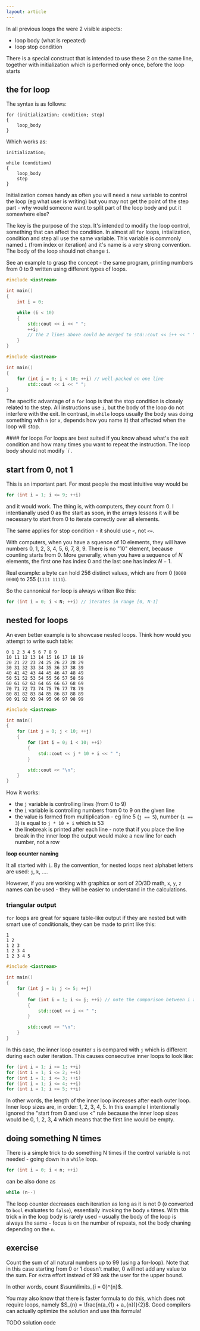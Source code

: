 ```yaml
---
layout: article
---
```


In all previous loops the were 2 visible aspects:

- loop body (what is repeated)
- loop stop condition

There is a special construct that is intended to use these 2 on the same line, together with initialization which is performed only once, before the loop starts

## the for loop

The syntax is as follows:

```
for (initialization; condition; step)
{
    loop_body
}
```

Which works as:

```
initialization;

while (condition)
{
    loop_body
    step
}
```

Initialization comes handy as often you will need a new variable to control the loop (eg what user is writing) but you may not get the point of the step part - why would someone want to split part of the loop body and put it somewhere else?

The key is the purpose of the step. It's intended to modify the loop control, something that can affect the condition. In almost all `for` loops, intialization, condition and step all use the same variable. This variable is commonly named `i` (from index or iteration) and it's name is a very strong convention. The body of the loop should not change `i`.

See an example to grasp the concept - the same program, printing numbers from 0 to 9 written using different types of loops.

```c++
#include <iostream>

int main()
{
    int i = 0;

    while (i < 10)
    {
        std::cout << i << " ";
        ++i;
        // the 2 lines above could be merged to std::cout << i++ << " ";
    }
}
```

```c++
#include <iostream>

int main()
{
    for (int i = 0; i < 10; ++i) // well-packed on one line
        std::cout << i << " ";
}
```

The specific advantage of a `for` loop is that the stop condition is closely related to the step. All instructions use `i`, but the body of the loop do not interfere with the exit. In contrast, in `while` loops usually the body was doing something with `n` (or `x`, depends how you name it) that affected when the loop will stop.

<div class="note info">
#### for loops
<i class="fas fa-info-circle"></i>
For loops are best suited if you know ahead what's the exit condition and how many times you want to repeat the instruction. The loop body should not modify `i`.
</div>

## start from 0, not 1

This is an important part. For most people the most intuitive way would be

```c++
for (int i = 1; i <= 9; ++i)
```

and it would work. The thing is, with computers, they count from 0. I intentianally used 0 as the start as soon, in the arrays lessons it will be necessary to start from 0 to iterate correctly over all elements.

The same applies for stop condition - it should use `<`, not `<=`.

With computers, when you have a squence of 10 elements, they will have numbers 0, 1, 2, 3, 4, 5, 6, 7, 8, 9. There is no "10" element, because counting starts from 0. More generally, when you have a sequence of $N$ elements, the first one has index $0$ and the last one has index $N - 1$.

Real example: a byte can hold 256 distinct values, which are from 0 (`0000 0000`) to 255 (`1111 1111`).

So the cannonical `for` loop is always written like this:

```c++
for (int i = 0; i < N; ++i) // iterates in range [0, N-1]
```


## nested for loops

An even better example is to showcase nested loops. Think how would you attempt to write such table:

```
0 1 2 3 4 5 6 7 8 9 
10 11 12 13 14 15 16 17 18 19 
20 21 22 23 24 25 26 27 28 29 
30 31 32 33 34 35 36 37 38 39 
40 41 42 43 44 45 46 47 48 49 
50 51 52 53 54 55 56 57 58 59 
60 61 62 63 64 65 66 67 68 69 
70 71 72 73 74 75 76 77 78 79 
80 81 82 83 84 85 86 87 88 89 
90 91 92 93 94 95 96 97 98 99 
```

```c++
#include <iostream>

int main()
{
    for (int j = 0; j < 10; ++j)
    {
        for (int i = 0; i < 10; ++i)
        {    
            std::cout << j * 10 + i << " ";
        }

        std::cout << "\n";
    }
}
```

How it works:

- the `j` variable is controlling lines (from 0 to 9)
- the `i` variable is controlling numbers from 0 to 9 on the given line
- the value is formed from multiplication - eg line 5 (`j == 5`), number (`i == 3`) is equal to `j * 10 + i` which is 53
- the linebreak is printed after each line - note that if you place the line break in the inner loop the output would make a new line for each number, not a row

**loop counter naming**

It all started with `i`. By the convention, for nested loops next alphabet letters are used: `j`, `k`, ....

However, if you are working with graphics or sort of 2D/3D math, `x`, `y`, `z` names can be used - they will be easier to understand in the calculations.

### triangular output

`for` loops are great for square table-like output if they are nested but with smart use of conditionals, they can be made to print like this:

```
1 
1 2 
1 2 3 
1 2 3 4 
1 2 3 4 5 
```

```c++
#include <iostream>

int main()
{
    for (int j = 1; j <= 5; ++j)
    {
        for (int i = 1; i <= j; ++i) // note the comparison between i and j
        {    
            std::cout << i << " ";
        }

        std::cout << "\n";
    }
}
```

In this case, the inner loop counter `i` is compared with `j` which is different during each outer iteration. This causes consecutive inner loops to look like:

```c++
for (int i = 1; i <= 1; ++i)
for (int i = 1; i <= 2; ++i)
for (int i = 1; i <= 3; ++i)
for (int i = 1; i <= 4; ++i)
for (int i = 1; i <= 5; ++i)
```

In other words, the length of the inner loop increases after each outer loop. Inner loop sizes are, in order: 1, 2, 3, 4, 5. In this example I intentionally ignored the "start from 0 and use <" rule because the inner loop sizes would be 0, 1, 2, 3, 4 which means that the first line would be empty.

## doing something N times

There is a simple trick to do something N times if the control variable is not needed - going down in a `while` loop.

```c++
for (int i = 0; i < n; ++i)
```

can be also done as

```c++
while (n--)
```

The loop counter decreases each iteration as long as it is not 0 (`0` converted to `bool` evaluates to `false`), essentially invoking the body `n` times. With this trick `n` in the loop body is rarely used - usually the body of the loop is always the same - focus is on the number of repeats, not the body chaning depending on the `n`.

## exercise

Count the sum of all natural numbers up to 99 (using a for-loop). Note that in this case starting from 0 or 1 doesn't matter, 0 will not add any value to the sum. For extra effort instead of 99 ask the user for the upper bound.

In other words, count $\sum\limits_{i = 0}^{n}$.

You may also know that there is faster formula to do this, which does not require loops, namely $S_{n} = \frac{n(a_{1} + a_{n})}{2}$. Good compilers can actually optimize the solution and use this formula!

TODO solution code
